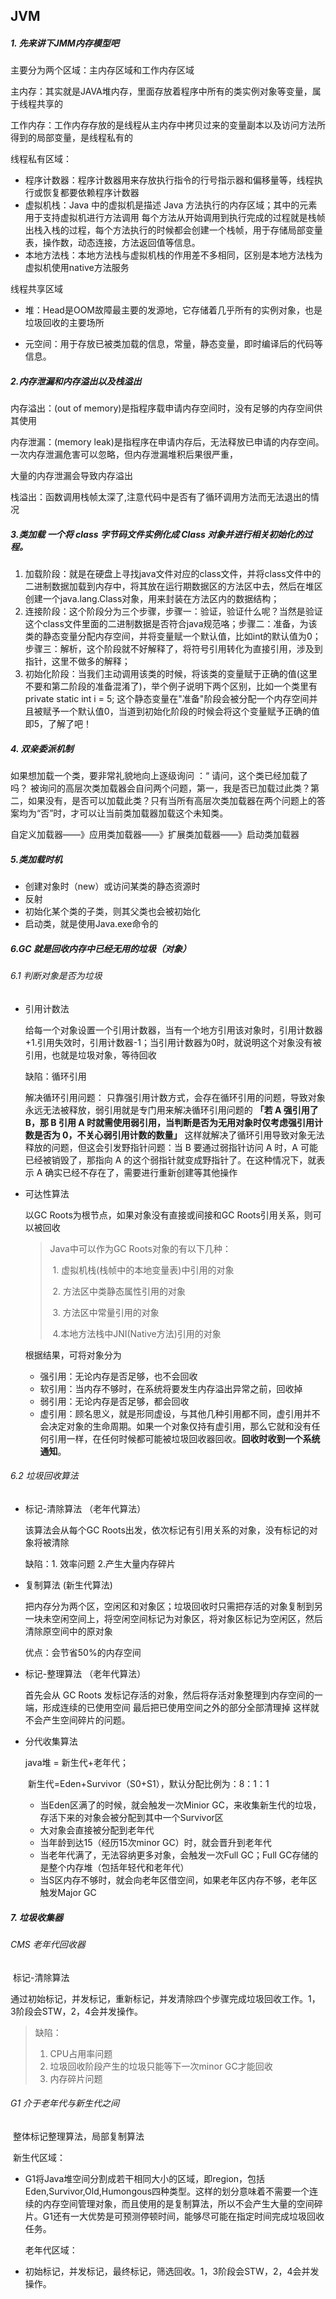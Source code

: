 ## JVM

##### 1. 先来讲下JMM内存模型吧

主要分为两个区域：主内存区域和工作内存区域

主内存：其实就是JAVA堆内存，里面存放着程序中所有的类实例对象等变量，属于线程共享的

工作内存：工作内存存放的是线程从主内存中拷贝过来的变量副本以及访问方法所得到的局部变量，是线程私有的

线程私有区域：

* 程序计数器：程序计数器用来存放执行指令的行号指示器和偏移量等，线程执行或恢复都要依赖程序计数器
* 虚拟机栈：Java 中的虚拟机是描述 Java 方法执行的内存区域；其中的元素用于支持虚拟机进行方法调用 每个方法从开始调用到执行完成的过程就是栈帧出栈入栈的过程，每个方法执行的时候都会创建一个栈帧，用于存储局部变量表，操作数，动态连接，方法返回值等信息。
* 本地方法栈：本地方法栈与虚拟机栈的作用差不多相同，区别是本地方法栈为虚拟机使用native方法服务

线程共享区域

* 堆：Head是OOM故障最主要的发源地，它存储着几乎所有的实例对象，也是垃圾回收的主要场所

* 元空间：用于存放已被类加载的信息，常量，静态变量，即时编译后的代码等信息。

##### **2**.**内存泄漏和内存溢出以及栈溢出**

内存溢出：(out of memory)是指程序载申请内存空间时，没有足够的内存空间供其使用

内存泄漏：(memory leak)是指程序在申请内存后，无法释放已申请的内存空间。一次内存泄漏危害可以忽略，但内存泄漏堆积后果很严重，

大量的内存泄漏会导致内存溢出

栈溢出：函数调用栈帧太深了,注意代码中是否有了循环调用方法而无法退出的情况

##### 3.类加载	**一个将 class 字节码文件实例化成 Class 对象并进行相关初始化的过程。**

1. 加载阶段：就是在硬盘上寻找java文件对应的class文件，并将class文件中的二进制数据加载到内存中，将其放在运行期数据区的方法区中去，然后在堆区创建一个java.lang.Class对象，用来封装在方法区内的数据结构；
2. 连接阶段：这个阶段分为三个步骤，步骤一：验证，验证什么呢？当然是验证这个class文件里面的二进制数据是否符合java规范咯；步骤二：准备，为该类的静态变量分配内存空间，并将变量赋一个默认值，比如int的默认值为0；步骤三：解析，这个阶段就不好解释了，将符号引用转化为直接引用，涉及到指针，这里不做多的解释；
3. 初始化阶段：当我们主动调用该类的时候，将该类的变量赋于正确的值(这里不要和第二阶段的准备混淆了)，举个例子说明下两个区别，比如一个类里有private static int i = 5;  这个静态变量在"准备"阶段会被分配一个内存空间并且被赋予一个默认值0，当道到初始化阶段的时候会将这个变量赋予正确的值即5，了解了吧！

##### 4. 双亲委派机制

如果想加载一个类，要非常礼貌地向上逐级询问 ：“ 请问，这个类已经加载了吗？ 被询问的高层次类加载器会自问两个问题，第一，我是否已加载过此类？第二，如果没有，是否可以加载此类？只有当所有高层次类加载器在两个问题上的答案均为“否”时，才可以让当前类加载器加载这个未知类。

自定义加载器——》应用类加载器——》扩展类加载器——》启动类加载器

##### 5.类加载时机

* 创建对象时（new）或访问某类的静态资源时
* 反射
* 初始化某个类的子类，则其父类也会被初始化
* 启动类，就是使用Java.exe命令的

##### 6.GC    就是回收内存中已经无用的垃圾（对象）

###### 	6.1 判断对象是否为垃圾

* 引用计数法

  给每一个对象设置一个引用计数器，当有一个地方引用该对象时，引用计数器+1.引用失效时，引用计数器-1；当引用计数器为0时，就说明这个对象没有被引用，也就是垃圾对象，等待回收

  缺陷：循环引用

  解决循环引用问题： 只靠强引用计数方式，会存在循环引用的问题，导致对象永远无法被释放，弱引用就是专门用来解决循环引用问题的  **「若 A 强引用了 B，那 B 引用 A 时就需使用弱引用，当判断是否为无用对象时仅考虑强引用计数是否为 0，不关心弱引用计数的数量」**  这样就解决了循环引用导致对象无法释放的问题，但这会引发野指针问题：当 B 要通过弱指针访问 A 时，A 可能已经被销毁了，那指向 A 的这个弱指针就变成野指针了。在这种情况下，就表示 A 确实已经不存在了，需要进行重新创建等其他操作 

* 可达性算法

  以GC Roots为根节点，如果对象没有直接或间接和GC Roots引用关系，则可以被回收

  > Java中可以作为GC Roots对象的有以下几种：
  >
  > ​			1. 虚拟机栈(栈帧中的本地变量表)中引用的对象
  >
  > ​			2. 方法区中类静态属性引用的对象
  >
  > ​			3. 方法区中常量引用的对象
  >
  > ​			4.本地方法栈中JNI(Native方法)引用的对象

  根据结果，可将对象分为

  * 强引用：无论内存是否足够，也不会回收
  * 软引用：当内存不够时，在系统将要发生内存溢出异常之前，回收掉
  * 弱引用：无论内存是否足够，都会回收
  * 虚引用：顾名思义，就是形同虚设，与其他几种引用都不同，虚引用并不会决定对象的生命周期。如果一个对象仅持有虚引用，那么它就和没有任何引用一样，在任何时候都可能被垃圾回收器回收。**回收时收到一个系统通知**。

###### 6.2 垃圾回收算法

* 标记-清除算法	（老年代算法）

  该算法会从每个GC Roots出发，依次标记有引用关系的对象，没有标记的对象将被清除

  缺陷：1. 效率问题 	2.产生大量内存碎片

* 复制算法 		(新生代算法)

  把内存分为两个区，空闲区和对象区；垃圾回收时只需把存活的对象复制到另 一块未空闲空间上，将空闲空间标记为对象区，将对象区标记为空闲区，然后清除原空间中的原对象

  优点：会节省50%的内存空间

* 标记-整理算法		（老年代算法）

  首先会从 GC Roots 发标记存活的对象，然后将存活对象整理到内存空间的一端，形成连续的已使用空间 最后把已使用空间之外的部分全部清理掉 这样就不会产生空间碎片的问题。

* 分代收集算法

  java堆 = 新生代+老年代；

  ​	新生代=Eden+Survivor（S0+S1），默认分配比例为：8：1：1

  * 当Eden区满了的时候，就会触发一次Minior GC，来收集新生代的垃圾，存活下来的对象会被分配到其中一个Survivor区
  * 大对象会直接被分配到老年代
  * 当年龄到达15（经历15次minor GC）时，就会晋升到老年代
  * 当老年代满了，无法容纳更多对象，会触发一次Full GC；Full GC存储的是整个内存堆（包括年轻代和老年代）
  * 当S区内存不够时，就会向老年区借空间，如果老年区内存不够，老年区触发Major GC

##### 7. 垃圾收集器

###### 	CMS		老年代回收器

​	标记-清除算法

​	通过初始标记，并发标记，重新标记，并发清除四个步骤完成垃圾回收工作。1，3阶段会STW，2，4会并发操作。

> 缺陷：
>
> 1. CPU占用率问题
>2. 垃圾回收阶段产生的垃圾只能等下一次minor GC才能回收
> 3. 内存碎片问题

###### 	G1		介于老年代与新生代之间

​	整体标记整理算法，局部复制算法

​		新生代区域：

* G1将Java堆空间分割成若干相同大小的区域，即region，包括Eden,Survivor,Old,Humongous四种类型。这样的划分意味着不需要一个连续的内存空间管理对象，而且使用的是复制算法，所以不会产生大量的空间碎片。G1还有一大优势是可预测停顿时间，能够尽可能在指定时间完成垃圾回收任务。

  老年代区域：

* 初始标记，并发标记，最终标记，筛选回收。1，3阶段会STW，2，4会并发操作。